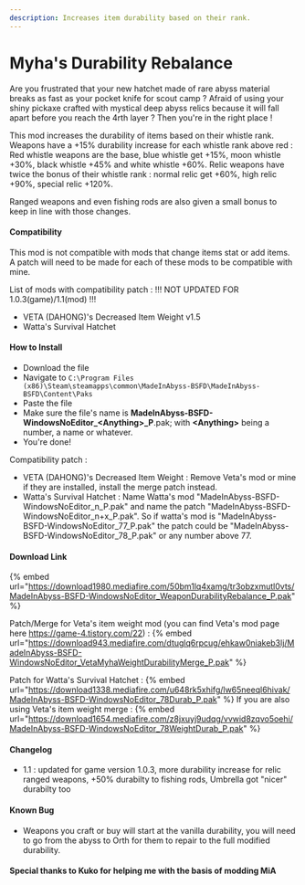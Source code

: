 ```yaml
---
description: Increases item durability based on their rank.
---
```


# Myha's Durability Rebalance 

Are you frustrated that your new hatchet made of rare abyss material breaks as fast as your pocket knife for scout camp ?
Afraid of using your shiny pickaxe crafted with mystical deep abyss relics because it will fall apart before you reach the 4rth layer ?
Then you're in the right place !

This mod increases the durability of items based on their whistle rank. Weapons have a +15% durability increase for each whistle rank above red :
Red whistle weapons are the base, blue whistle get +15%, moon whistle +30%, black whistle +45% and white whistle +60%.
Relic weapons have twice the bonus of their whistle rank : normal relic get +60%, high relic +90%, special relic +120%.

Ranged weapons and even fishing rods are also given a small bonus to keep in line with those changes.


#### Compatibility

This mod is not compatible with mods that change items stat or add items.
A patch will need to be made for each of these mods to be compatible with mine.

List of mods with compatibility patch : !!! NOT UPDATED FOR 1.0.3(game)/1.1(mod) !!!
* VETA (DAHONG)'s Decreased Item Weight v1.5
* Watta's Survival Hatchet

#### How to Install

* Download the file
* Navigate to `C:\Program Files (x86)\Steam\steamapps\common\MadeInAbyss-BSFD\MadeInAbyss-BSFD\Content\Paks`
* Paste the file
* Make sure the file's name is **MadeInAbyss-BSFD-WindowsNoEditor\_\<Anything>\_P**.pak; with **\<Anything>** being a number, a name or whatever.
* You're done!

Compatibility patch :
* VETA (DAHONG)'s Decreased Item Weight : Remove Veta's mod or mine if they are installed, install the merge patch instead.
* Watta's Survival Hatchet : Name Watta's mod "MadeInAbyss-BSFD-WindowsNoEditor_n_P.pak" and name the patch "MadeInAbyss-BSFD-WindowsNoEditor_n+x_P.pak". So if watta's mod is "MadeInAbyss-BSFD-WindowsNoEditor_77_P.pak" the patch could be "MadeInAbyss-BSFD-WindowsNoEditor_78_P.pak" or any number above 77.
#### Download Link

{% embed url="https://download1980.mediafire.com/50bm1lq4xamg/tr3obzxmutl0vts/MadeInAbyss-BSFD-WindowsNoEditor_WeaponDurabilityRebalance_P.pak" %}

Patch/Merge for Veta's item weight mod (you can find Veta's mod page here https://game-4.tistory.com/22) :
{% embed url="https://download943.mediafire.com/dtuglq6rpcug/ehkaw0niakeb3lj/MadeInAbyss-BSFD-WindowsNoEditor_VetaMyhaWeightDurabilityMerge_P.pak" %}

Patch for Watta's Survival Hatchet :
{% embed url="https://download1338.mediafire.com/u648rk5xhifg/lw65neeql6hivak/MadeInAbyss-BSFD-WindowsNoEditor_78Durab_P.pak" %}
If you are also using Veta's item weight merge :
{% embed url="https://download1654.mediafire.com/z8jxuyj9udqg/vvwid8zqvo5oehi/MadeInAbyss-BSFD-WindowsNoEditor_78WeightDurab_P.pak" %}

#### Changelog
* 1.1 : updated for game version 1.0.3, more durability increase for relic ranged weapons, +50% durabilty to fishing rods, Umbrella got "nicer" durabilty too

#### Known Bug

* Weapons you craft or buy will start at the vanilla durability, you will need to go from the abyss to Orth for them to repair to the full modified durability.


#### Special thanks to Kuko for helping me with the basis of modding MiA
